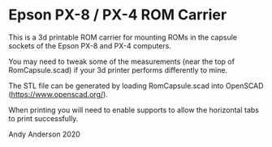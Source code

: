 # Epson PX-8 / PX-4 ROM Carrier

This is a 3d printable ROM carrier for mounting ROMs in the capsule sockets of the Epson PX-8 and PX-4 computers.

You may need to tweak some of the measurements (near the top of RomCapsule.scad) if your 3d printer performs differently to mine.

The STL file can be generated by loading RomCapsule.scad into OpenSCAD (https://www.openscad.org/).

When printing you will need to enable supports to allow the horizontal tabs to print successfully.

Andy Anderson 2020

